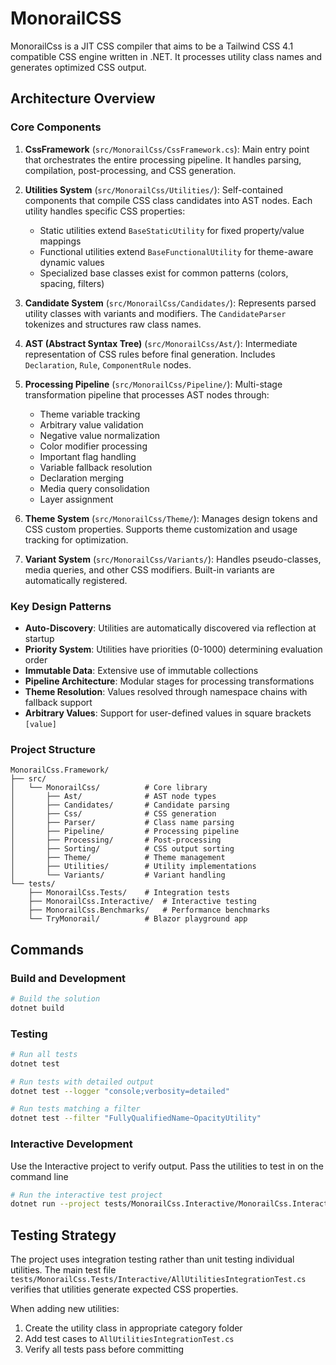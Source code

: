 # MonorailCSS

MonorailCss is a JIT CSS compiler that aims to be a Tailwind CSS 4.1 compatible CSS engine written in .NET. It processes utility class names and generates optimized CSS output.

## Architecture Overview

### Core Components

1. **CssFramework** (`src/MonorailCss/CssFramework.cs`): Main entry point that orchestrates the entire processing pipeline. It handles parsing, compilation, post-processing, and CSS generation.

2. **Utilities System** (`src/MonorailCss/Utilities/`): Self-contained components that compile CSS class candidates into AST nodes. Each utility handles specific CSS properties:
   - Static utilities extend `BaseStaticUtility` for fixed property/value mappings
   - Functional utilities extend `BaseFunctionalUtility` for theme-aware dynamic values
   - Specialized base classes exist for common patterns (colors, spacing, filters)

3. **Candidate System** (`src/MonorailCss/Candidates/`): Represents parsed utility classes with variants and modifiers. The `CandidateParser` tokenizes and structures raw class names.

4. **AST (Abstract Syntax Tree)** (`src/MonorailCss/Ast/`): Intermediate representation of CSS rules before final generation. Includes `Declaration`, `Rule`, `ComponentRule` nodes.

5. **Processing Pipeline** (`src/MonorailCss/Pipeline/`): Multi-stage transformation pipeline that processes AST nodes through:
   - Theme variable tracking
   - Arbitrary value validation
   - Negative value normalization
   - Color modifier processing
   - Important flag handling
   - Variable fallback resolution
   - Declaration merging
   - Media query consolidation
   - Layer assignment

6. **Theme System** (`src/MonorailCss/Theme/`): Manages design tokens and CSS custom properties. Supports theme customization and usage tracking for optimization.

7. **Variant System** (`src/MonorailCss/Variants/`): Handles pseudo-classes, media queries, and other CSS modifiers. Built-in variants are automatically registered.

### Key Design Patterns

- **Auto-Discovery**: Utilities are automatically discovered via reflection at startup
- **Priority System**: Utilities have priorities (0-1000) determining evaluation order
- **Immutable Data**: Extensive use of immutable collections
- **Pipeline Architecture**: Modular stages for processing transformations
- **Theme Resolution**: Values resolved through namespace chains with fallback support
- **Arbitrary Values**: Support for user-defined values in square brackets `[value]`

### Project Structure

```
MonorailCss.Framework/
├── src/
│   └── MonorailCss/          # Core library
│       ├── Ast/              # AST node types
│       ├── Candidates/       # Candidate parsing
│       ├── Css/              # CSS generation
│       ├── Parser/           # Class name parsing
│       ├── Pipeline/         # Processing pipeline
│       ├── Processing/       # Post-processing
│       ├── Sorting/          # CSS output sorting
│       ├── Theme/            # Theme management
│       ├── Utilities/        # Utility implementations
│       └── Variants/         # Variant handling
└── tests/
    ├── MonorailCss.Tests/    # Integration tests
    ├── MonorailCss.Interactive/  # Interactive testing
    ├── MonorailCss.Benchmarks/   # Performance benchmarks
    └── TryMonorail/          # Blazor playground app
```

## Commands

### Build and Development
```bash
# Build the solution
dotnet build
```

### Testing
```bash
# Run all tests
dotnet test

# Run tests with detailed output
dotnet test --logger "console;verbosity=detailed"

# Run tests matching a filter
dotnet test --filter "FullyQualifiedName~OpacityUtility"
```

### Interactive Development

Use the Interactive project to verify output. Pass the utilities to test in on the command line

```bash
# Run the interactive test project
dotnet run --project tests/MonorailCss.Interactive/MonorailCss.Interactive.csproj -- bg-red-500
```

## Testing Strategy

The project uses integration testing rather than unit testing individual utilities. The main test file `tests/MonorailCss.Tests/Interactive/AllUtilitiesIntegrationTest.cs` verifies that utilities generate expected CSS properties.

When adding new utilities:
1. Create the utility class in appropriate category folder
2. Add test cases to `AllUtilitiesIntegrationTest.cs`
3. Verify all tests pass before committing